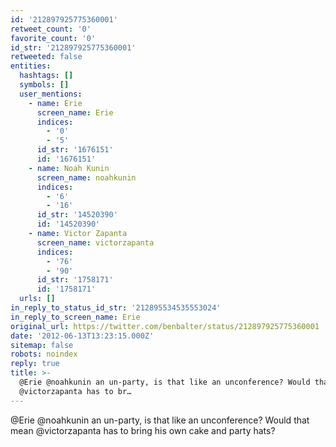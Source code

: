 ```yaml
---
id: '212897925775360001'
retweet_count: '0'
favorite_count: '0'
id_str: '212897925775360001'
retweeted: false
entities:
  hashtags: []
  symbols: []
  user_mentions:
    - name: Erie
      screen_name: Erie
      indices:
        - '0'
        - '5'
      id_str: '1676151'
      id: '1676151'
    - name: Noah Kunin
      screen_name: noahkunin
      indices:
        - '6'
        - '16'
      id_str: '14520390'
      id: '14520390'
    - name: Victor Zapanta
      screen_name: victorzapanta
      indices:
        - '76'
        - '90'
      id_str: '1758171'
      id: '1758171'
  urls: []
in_reply_to_status_id_str: '212895534535553024'
in_reply_to_screen_name: Erie
original_url: https://twitter.com/benbalter/status/212897925775360001
date: '2012-06-13T13:23:15.000Z'
sitemap: false
robots: noindex
reply: true
title: >-
  @Erie @noahkunin an un-party, is that like an unconference? Would that mean
  @victorzapanta has to br…
---
```


@Erie @noahkunin an un-party, is that like an unconference? Would that mean @victorzapanta has to bring his own cake and party hats?